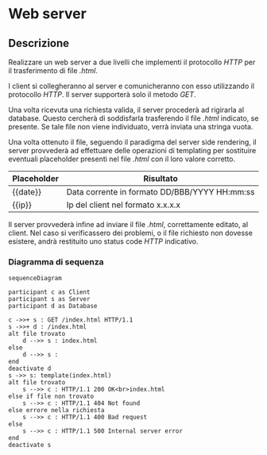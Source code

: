 # Web server

## Descrizione

Realizzare un web server a due livelli che implementi il protocollo _HTTP_ per il trasferimento di file _.html_.

I client si collegheranno al server e comunicheranno con esso utilizzando il protocollo _HTTP_.
Il server supporterà solo il metodo _GET_.

Una volta ricevuta una richiesta valida, il server procederà ad rigirarla al database.
Questo cercherà di soddisfarla trasferendo il file _.html_ indicato, se presente.
Se tale file non viene individuato, verrà inviata una stringa vuota.

Una volta ottenuto il file, seguendo il paradigma del server side rendering, il server provvederà ad effettuare delle operazioni di templating per sostituire eventuali placeholder presenti nel file _.html_ con il loro valore corretto.

| Placeholder | Risultato                                     |
| ----------- | --------------------------------------------- |
| {{date}}    | Data corrente in formato DD/BBB/YYYY HH:mm:ss |
| {{ip}}      | Ip del client nel formato x.x.x.x             |

Il server provvederà infine ad inviare il file _.html_, correttamente editato, al client.
Nel caso si verificassero dei problemi, o il file richiesto non dovesse esistere, andrà restituito uno status code _HTTP_ indicativo.

### Diagramma di sequenza

```mermaid
sequenceDiagram

participant c as Client
participant s as Server
participant d as Database

c ->>+ s : GET /index.html HTTP/1.1
s ->>+ d : /index.html
alt file trovato
    d -->> s : index.html
else
    d -->> s :
end
deactivate d
s ->> s: template(index.html)
alt file trovato
    s -->> c : HTTP/1.1 200 OK<br>index.html
else if file non trovato
    s -->> c : HTTP/1.1 404 Not found
else errore nella richiesta
    s -->> c : HTTP/1.1 400 Bad request
else
    s -->> c : HTTP/1.1 500 Internal server error
end
deactivate s
```
